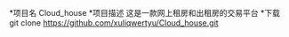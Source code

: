 *项目名
	Cloud_house
*项目描述
	这是一款网上租房和出租房的交易平台
*下载
	git clone https://github.com/xuliqwertyu/Cloud_house.git		